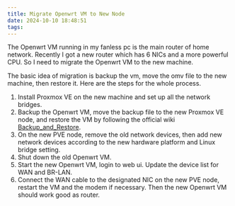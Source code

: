 ```yaml
---
title: Migrate Openwrt VM to New Node
date: 2024-10-10 18:48:51
tags:
---
```

The Openwrt VM running in my fanless pc is the main router of home network. Recently I got a new router which has 6 NICs and a more powerful CPU. So I need to migrate the Openwrt VM to the new machine.

The basic idea of migration is backup the vm, move the omv file to the new machine, then restore it. Here are the steps for the whole process.

1. Install Proxmox VE on the new machine and set up all the network bridges.
2. Backup the Openwrt VM, move the backup file to the new Proxmox VE node, and restore the VM by following the official wiki [Backup_and_Restore](https://pve.proxmox.com/wiki/Backup_and_Restore).
3. On the new PVE node, remove the old network devices, then add new network devices according to the new hardware platform and Linux bridge setting.
4. Shut down the old Openwrt VM.
5. Start the new Openwrt VM, login to web ui. Update the device list for WAN and BR-LAN.
6. Connect the WAN cable to the designated NIC on the new PVE node, restart the VM and the modem if necessary. Then the new Openwrt VM should work good as router.
